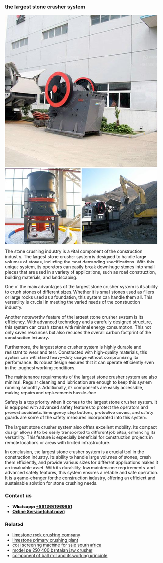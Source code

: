 <h3>the largest stone crusher system</h3><img src='1708587456.jpg' alt=''><p>The stone crushing industry is a vital component of the construction industry. The largest stone crusher system is designed to handle large volumes of stones, including the most demanding specifications. With this unique system, its operators can easily break down huge stones into small pieces that are used in a variety of applications, such as road construction, building materials, and landscaping.</p><p>One of the main advantages of the largest stone crusher system is its ability to crush stones of different sizes. Whether it is small stones used as fillers or large rocks used as a foundation, this system can handle them all. This versatility is crucial in meeting the varied needs of the construction industry.</p><p>Another noteworthy feature of the largest stone crusher system is its efficiency. With advanced technology and a carefully designed structure, this system can crush stones with minimal energy consumption. This not only saves resources but also reduces the overall carbon footprint of the construction industry.</p><p>Furthermore, the largest stone crusher system is highly durable and resistant to wear and tear. Constructed with high-quality materials, this system can withstand heavy-duty usage without compromising its performance. Its robust design ensures that it can operate efficiently even in the toughest working conditions.</p><p>The maintenance requirements of the largest stone crusher system are also minimal. Regular cleaning and lubrication are enough to keep this system running smoothly. Additionally, its components are easily accessible, making repairs and replacements hassle-free.</p><p>Safety is a top priority when it comes to the largest stone crusher system. It is equipped with advanced safety features to protect the operators and prevent accidents. Emergency stop buttons, protective covers, and safety guards are some of the safety measures incorporated into this system.</p><p>The largest stone crusher system also offers excellent mobility. Its compact design allows it to be easily transported to different job sites, enhancing its versatility. This feature is especially beneficial for construction projects in remote locations or areas with limited infrastructure.</p><p>In conclusion, the largest stone crusher system is a crucial tool in the construction industry. Its ability to handle large volumes of stones, crush them efficiently, and provide various sizes for different applications makes it an invaluable asset. With its durability, low maintenance requirements, and advanced safety features, this system ensures a reliable and safe operation. It is a game-changer for the construction industry, offering an efficient and sustainable solution for stone crushing needs.</p><h3>Contact us</h3><ul><li><strong>Whatsapp:&nbsp;<a href="https://wa.me/8613661969651">+8613661969651</a></strong></li><li><a href="https://swt.shibang-china.com/?git&amp;zhl&amp;the largest stone crusher system"><strong>Online Service(chat now)</strong></a></li></ul><h3>Related</h3><ul><li><a href='limestone rock crushing company.md'>limestone rock crushing company</a></li><li><a href='limestone primary crushing plant.md'>limestone primary crushing plant</a></li><li><a href='coal screening machine for sale south africa.md'>coal screening machine for sale south africa</a></li><li><a href='model pe 250 400 bantalan jaw crusher.md'>model pe 250 400 bantalan jaw crusher</a></li><li><a href='component of ball mill and its working principle.md'>component of ball mill and its working principle</a></li></ul>